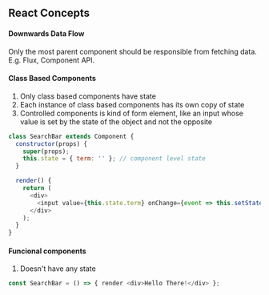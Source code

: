 ## React Concepts

#### Downwards Data Flow

Only the most parent component should be responsible from fetching data. E.g. Flux, Component API.

#### Class Based Components

1. Only class based components have state
2. Each instance of class based components has its own copy of state
3. Controlled components is kind of form element, like an input whose value is set by the state of the object and not the opposite

```javascript
class SearchBar extends Component {
  constructor(props) {
    super(props);
    this.state = { term: '' }; // component level state
  }

  render() {
    return (
      <div>
        <input value={this.state.term} onChange={event => this.setState({ term: event.target.value })} />
      </div>
    );
  }
}
```

#### Funcional components

1. Doesn't have any state

```javascript
const SearchBar = () => { render <div>Hello There!</div> };
```
